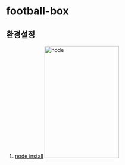 # football-box
## 환경설정
1. [node install](https://nodejs.org/ko/)
<img src="https://nodejs.org/static/images/logo.svg" width="200px" height="300px" title="node" alt="node"></img>


